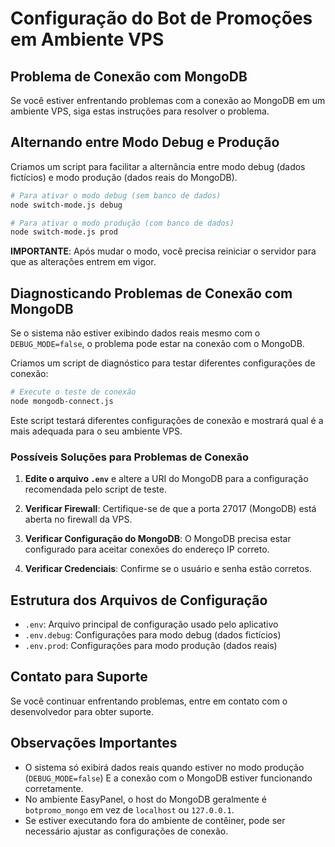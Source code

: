# Configuração do Bot de Promoções em Ambiente VPS

## Problema de Conexão com MongoDB

Se você estiver enfrentando problemas com a conexão ao MongoDB em um ambiente VPS, siga estas instruções para resolver o problema.

## Alternando entre Modo Debug e Produção

Criamos um script para facilitar a alternância entre modo debug (dados fictícios) e modo produção (dados reais do MongoDB).

```bash
# Para ativar o modo debug (sem banco de dados)
node switch-mode.js debug

# Para ativar o modo produção (com banco de dados)
node switch-mode.js prod
```

**IMPORTANTE**: Após mudar o modo, você precisa reiniciar o servidor para que as alterações entrem em vigor.

## Diagnosticando Problemas de Conexão com MongoDB

Se o sistema não estiver exibindo dados reais mesmo com o `DEBUG_MODE=false`, o problema pode estar na conexão com o MongoDB.

Criamos um script de diagnóstico para testar diferentes configurações de conexão:

```bash
# Execute o teste de conexão
node mongodb-connect.js
```

Este script testará diferentes configurações de conexão e mostrará qual é a mais adequada para o seu ambiente VPS.

### Possíveis Soluções para Problemas de Conexão

1. **Edite o arquivo `.env`** e altere a URI do MongoDB para a configuração recomendada pelo script de teste.

2. **Verificar Firewall**: Certifique-se de que a porta 27017 (MongoDB) está aberta no firewall da VPS.

3. **Verificar Configuração do MongoDB**: O MongoDB precisa estar configurado para aceitar conexões do endereço IP correto.

4. **Verificar Credenciais**: Confirme se o usuário e senha estão corretos.

## Estrutura dos Arquivos de Configuração

- `.env`: Arquivo principal de configuração usado pelo aplicativo
- `.env.debug`: Configurações para modo debug (dados fictícios)
- `.env.prod`: Configurações para modo produção (dados reais)

## Contato para Suporte

Se você continuar enfrentando problemas, entre em contato com o desenvolvedor para obter suporte.

## Observações Importantes

- O sistema só exibirá dados reais quando estiver no modo produção (`DEBUG_MODE=false`) E a conexão com o MongoDB estiver funcionando corretamente.
- No ambiente EasyPanel, o host do MongoDB geralmente é `botpromo_mongo` em vez de `localhost` ou `127.0.0.1`.
- Se estiver executando fora do ambiente de contêiner, pode ser necessário ajustar as configurações de conexão. 